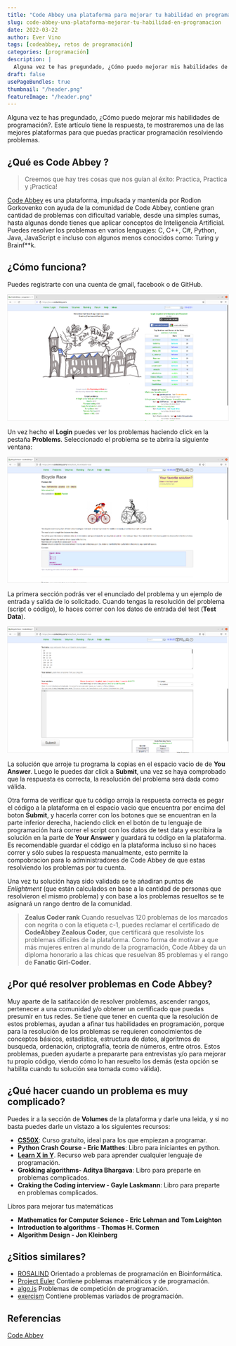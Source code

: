 ```yaml
---
title: "Code Abbey una plataforma para mejorar tu habilidad en programación"
slug: code-abbey-una-plataforma-mejorar-tu-habilidad-en-programacion
date: 2022-03-22
author: Ever Vino
tags: [codeabbey, retos de programación]
categories: [programación]
description: |
  Alguna vez te has pregundado, ¿Cómo puedo mejorar mis habilidades de programación?. Este artículo tiene la respuesta, te mostraremos una de las mejores plataformas para que puedas practicar programación resolviendo problemas.
draft: false
usePageBundles: true
thumbnail: "/header.png"
featureImage: "/header.png"
---
```



<!-- # Code Abbey una plataforma para mejorar tu habilidad en programación -->


Alguna vez te has pregundado, ¿Cómo puedo mejorar mis habilidades de programación?. Este artículo tiene la respuesta, te mostraremos una de las mejores plataformas para que puedas practicar programación resolviendo problemas.

<!-- TEASER_END -->

## ¿Qué es Code Abbey ?

>Creemos que hay tres cosas que nos guían al éxito: Practica, Practica y ¡Practica!

[Code Abbey](https://www.codeabbey.com/) es una plataforma, impulsada y mantenida por Rodion Gorkovenko con ayuda de la comunidad de Code Abbey, contiene gran cantidad de problemas con dificultad variable, desde una simples sumas, hasta algunas donde tienes que aplicar conceptos de Inteligencia Artificial.
Puedes resolver los problemas en varios lenguajes: C, C++, C#, Python, Java, JavaScript e incluso con algunos menos conocidos como: Turing y Brainf\*\*k.

## ¿Cómo funciona?

Puedes registrarte con una cuenta de gmail, facebook o de GitHub.

![Portada CodeAbbey](codeabbey.png)

Un vez hecho el **Login** puedes ver los problemas haciendo click en la pestaña **Problems**.
Seleccionado el problema se te abrira la siguiente ventana:

![Portada CodeAbbey problemas](problems1.png)

La primera sección podrás ver el enunciado del problema y un ejemplo de entrada y salida de lo solicitado.
Cuando tengas la resolución del problema (script o código), lo haces correr con los datos de entrada del test (**Test Data**).

![Portada CodeAbbey problemas](problems2.png)

La solución que arroje tu programa la copias en el espacio vacio de de **You Answer**. Luego le puedes dar click a **Submit**, una vez se haya comprobado que la respuesta es correcta, la resolución del problema será dada como válida.

Otra forma de verificar que tu código arroja la respuesta correcta es pegar el código a la plataforma en el espacio vacio que encuentra por encima del boton **Submit**, y hacerla correr con los botones que se encuentran en la parte inferior derecha, haciendo click en el botón de tu lenguaje  de programación hará correr el script con los datos de test data y escribira la solución en la parte de **Your Answer** y guardará tu código en la plataforma. Es recomendable guardar el código en la plataforma incluso si no haces correr y sólo subes la respuesta manualmente, esto permite la compobracion para lo administradores de Code Abbey de que estas resolviendo los problemas por tu cuenta.

Una vez tu solución haya sido validada se te añadiran puntos de _Enlightment_ (que están calculados en base a la cantidad de personas que resolvieron el mismo problema) y con base a los problemas resueltos se te asignará un rango dentro de la comunidad.

>**Zealus Coder rank**
Cuando resuelvas 120 problemas de los marcados con negrita o con la etiqueta c-1,  puedes reclamar el certificado de **CodeAbbey Zealous Coder**, que certificará que resolviste los problemas difíciles de la plataforma.
Como forma de motivar a que más mujeres entren al mundo de la programación, Code Abbey da un diploma honorario a las chicas que resuelvan 85 problemas y el rango de **Fanatic Girl-Coder**.

## ¿Por qué resolver problemas en Code Abbey?

Muy aparte de la satifacción de resolver problemas, ascender rangos, pertenecer a una comunidad y/o obtener un certificado que puedas presumir en tus redes. Se tiene que tener en cuenta que la resolución de estos problemas, ayudan a afinar tus habilidades en programación, porque para la resolución de los problemas se requieren conocimientos de conceptos básicos, estadística, estructura de datos, algoritmos de busqueda, ordenación, criptografía, teoría de números, entre otros.
Estos problemas, pueden ayudarte a prepararte para entrevistas y/o para mejorar tu propio código, viendo cómo lo han resuelto los demás (esta opción se habilita cuando tu solución sea tomada como válida).

## ¿Qué hacer cuando un problema es muy complicado?

Puedes ir a la sección de **Volumes** de la plataforma y darle una leida,  y si no basta puedes darle un vistazo a los siguientes recursos:

* [**CS50X**](https://pll.harvard.edu/course/cs50-introduction-computer-science?delta=0):  Curso gratuito, ideal para los que empiezan a programar.
* **Python Crash Course - Eric Matthes**: Libro para iniciantes en python.
* [**Learn X in Y**](https://learnxinyminutes.com/). Recurso web para aprender cualquier lenguaje de programación.
* **Grokking algorithms- Aditya Bhargava**: Libro para preparte en problemas complicados.
* **Craking  the Coding interview - Gayle Laskmann**: Libro para preparte en problemas complicados.

Libros para mejorar tus matemáticas
* **Mathematics for Computer Science - Eric Lehman and Tom Leighton**
* **Introduction to algorithms - Thomas H. Cormen**
* **Algorithm Design - Jon Kleinberg**

## ¿Sitios similares?

* [ROSALIND](https://rosalind.info/problems/locations/) Orientado a problemas de programación en Bioinformática.
* [Project Euler](https://projecteuler.net/) Contiene poblemas matemáticos y de programación.
* [algo.is](https://algo.is/) Problemas de competición de programación.
* [exercism](https://exercism.org/) Contiene problemas variados de programación.

## Referencias
[Code Abbey](https://www.codeabbey.com/)
